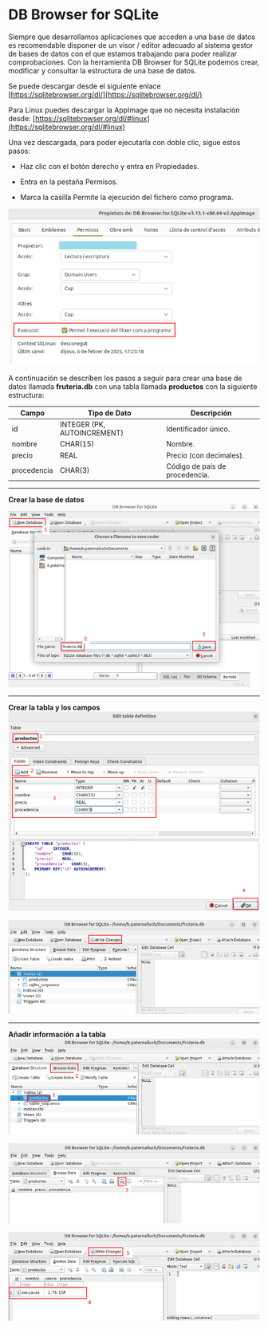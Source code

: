 # DB Browser for SQLite

Siempre que desarrollamos aplicaciones que acceden a una base de datos es recomendable disponer de un visor / editor adecuado al sistema gestor de bases de datos con el que estamos trabajando para poder realizar comprobaciones. Con la herramienta DB Browser for SQLite podemos crear, modificar y consultar la estructura de una base de datos.

Se puede descargar desde el siguiente enlace 
[https://sqlitebrowser.org/dl/](https://sqlitebrowser.org/dl/)


Para Linux puedes descargar la AppImage que no necesita instalación desde: 
[https://sqlitebrowser.org/dl/#linux](https://sqlitebrowser.org/dl/#linux)


Una vez descargada, para poder ejecutarla con doble clic, sigue estos pasos:

- Haz clic con el botón derecho y entra en Propiedades.

- Entra en la pestaña Permisos.

- Marca la casilla Permite la ejecución del fichero como programa.

![Imagen 1](img/db_browser_sqlite_01.png)


A continuación se describen los pasos a seguir para crear una base de datos llamada **fruteria.db** con una tabla llamada **productos** con la siguiente estructura:


| Campo | Tipo de Dato | Descripción |
| --- | --- | --- |
| id | INTEGER (PK, AUTOINCREMENT) | Identificador único. |
| nombre | CHAR(15) | Nombre. |
| precio | REAL | Precio (con decimales). |
| procedencia | CHAR(3) | Código de país de procedencia. |


---
**Crear la base de datos**
![Imagen 2](img/db_browser_sqlite_02.png)

---
**Crear la tabla y los campos**
![Imagen 3](img/db_browser_sqlite_03.png)

![Imagen 4](img/db_browser_sqlite_04.png)

---
**Añadir información a la tabla**
![Imagen 5](img/db_browser_sqlite_05.png)

![Imagen 6](img/db_browser_sqlite_06.png)

![Imagen 7](img/db_browser_sqlite_07.png)
